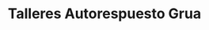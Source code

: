---
title: "Talleres Autorespuesto Grua"
url: /barbosa/talleres-autorespuesto-grua/
shop: Autowerkstatt
---